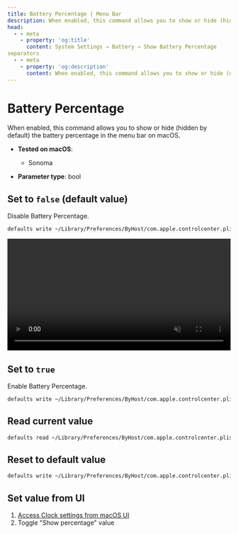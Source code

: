 ```yaml
---
title: Battery Percentage | Menu Bar
description: When enabled, this command allows you to show or hide (hidden by default) the battery percentage in the menu bar on macOS.
head:
  - - meta
    - property: 'og:title'
      content: System Settings → Battery → Show Battery Percentage
separators
  - - meta
    - property: 'og:description'
      content: When enabled, this command allows you to show or hide (default) the battery percentage in the menu bar on macOS.
---
```


# Battery Percentage

When enabled, this command allows you to show or hide (hidden by default) the battery percentage in the menu bar on macOS.

<!-- break lists -->

- **Tested on macOS**:
  - Sonoma

- **Parameter type**: bool

## Set to `false` (default value)

Disable Battery Percentage.

```bash
defaults write ~/Library/Preferences/ByHost/com.apple.controlcenter.plist BatteryShowPercentage -bool false
```

<video autoplay loop muted playsinline width="727" height="40" style="max-width: 100%; height: auto">
  <source src="./images/FlashDateSeparators/false.mp4" type="video/mp4">
  Example output with value set to false
</video>

## Set to `true`

Enable Battery Percentage.

```bash
defaults write ~/Library/Preferences/ByHost/com.apple.controlcenter.plist BatteryShowPercentage -bool true
```

## Read current value

```bash
defaults read ~/Library/Preferences/ByHost/com.apple.controlcenter.plist BatteryShowPercentage
```

## Reset to default value

```bash
defaults write ~/Library/Preferences/ByHost/com.apple.controlcenter.plist BatteryShowPercentage -bool false
```

## Set value from UI

1. <a href="x-apple.systempreferences:com.apple.ControlCenter-Settings.extension?">Access Clock settings from macOS UI</a>
2. Toggle "Show percentage" value